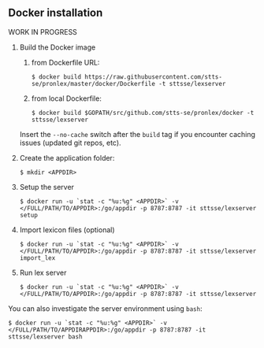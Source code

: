 ## Docker installation

WORK IN PROGRESS

1. Build the Docker image

    1. from Dockerfile URL:

        `$ docker build https://raw.githubusercontent.com/stts-se/pronlex/master/docker/Dockerfile -t sttsse/lexserver`   

    2. from local Dockerfile:

        `$ docker build $GOPATH/src/github.com/stts-se/pronlex/docker -t sttsse/lexserver`

    Insert the `--no-cache` switch after the `build` tag if you encounter caching issues (updated git repos, etc).


2. Create the application folder:

   `$ mkdir <APPDIR>`


3. Setup the server 

   ``$ docker run -u `stat -c "%u:%g" <APPDIR>` -v </FULL/PATH/TO/APPDIR>:/go/appdir -p 8787:8787 -it sttsse/lexserver setup``


4. Import lexicon files (optional)

   ``$ docker run -u `stat -c "%u:%g" <APPDIR>` -v </FULL/PATH/TO/APPDIR>:/go/appdir -p 8787:8787 -it sttsse/lexserver import_lex``


5. Run lex server

   ``$ docker run -u `stat -c "%u:%g" <APPDIR>` -v </FULL/PATH/TO/APPDIR>:/go/appdir -p 8787:8787 -it sttsse/lexserver``



You can also investigate the server environment using `bash`:

``$ docker run -u `stat -c "%u:%g" <APPDIR>` -v </FULL/PATH/TO/APPDIRAPPDIR>:/go/appdir -p 8787:8787 -it sttsse/lexserver bash``

